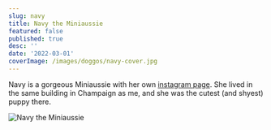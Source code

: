 ```yaml
---
slug: navy
title: Navy the Miniaussie
featured: false
published: true
desc: ''
date: '2022-03-01'
coverImage: /images/doggos/navy-cover.jpg
---
```


Navy is a gorgeous Miniaussie with her own [instagram page](https://instagram.com/navy_the_miniaussie). She lived in the same building in Champaign as me, and she was the cutest (and shyest) puppy there. 

![Navy the Miniaussie](/images/doggos/navy-2.jpg)